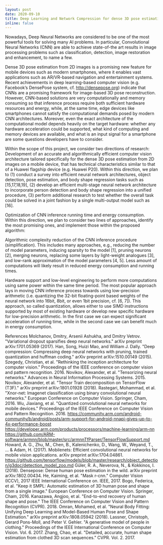 ```yaml
---
layout: post
date: 2020-09-10
title: Deep Learning and Network Compression for dense 3D pose estimation from 2D images
inline: false
---
```


Nowadays, Deep Neural Networks are considered to be one of the most powerful tools for solving many AI problems. In particular, Convolutional Neural Networks (CNN) are able to achieve state-of-the art results in image processing problems such as classification, detection, image restoration and enhancement, to name a few.

Dense 3D pose estimation from 2D images is a promising new feature for mobile devices such as modern smartphones, where it enables vast applications such as AR/VR-based navigation and entertainment systems. Recent achievements in deep learning-based computer vision (e.g. Facebook’s DensePose system, cf. http://densepose.org) indicate that CNNs are a promising framework for image-based 3D pose reconstruction. However, CNN-based solutions are very computationally and memory consuming so that inference process require both sufficient hardware resources and energy, while, at the same time, edge devices like smartphones cannot satisfy the computational demands posed by modern CNN architectures. Moreover, even the exact architecture of the computational model depends heavily on the target hardware: whether any hardware acceleration could be supported, what kind of computing and memory devices are available, and what is an input signal for a smartphone are some questions developers have to consider.

Within the scope of this project, we consider two directions of research:
Development of an accurate and algorithmically efficient computer vision architecture tailored specifically for the dense 3D pose estimation from 2D images on a mobile device, that has technical characteristics similar to that of a Huawei flagship device (e.g. Huawei P20). Within this direction, we plan to (1) conduct a survey into efficient neural network architectures, object detection, pose estimation, and body shape regression tasks such as [15,17,18,19], (2) develop an efficient multi-stage neural network architecture to incorporate person detection and body shape regression into a unified procedure, (3) perform additional research to test whether the overall task could be solved in a joint fashion by a single multi-output model such as [16].

Optimization of CNN inference running time and energy consumption. Within this direction, we plan to consider two lines of approaches, identify the most promising ones, and implement those within the proposed algorithm:

Algorithmic complexity reduction of the CNN inference procedure (simplification). This includes many approaches, e.g., reducing the number of model parameters, inducing sparsity to the model [1], pruning neurons [2], merging neurons, replacing some layers by light-weight analogues [3], and low-rank approximation of the model parameters [4, 5]. Less amount of computations will likely result in reduced energy consumption and running times.

Hardware support and low-level engineering to perform more computations using same power within the same time period. The most popular approach lays in moving CNN inference process towards using low-precision arithmetic (i.e. quantizing the 32-bit floating-point based weights of the neural network into 16bit, 8bit, or even 1bit precision, cf. [6, 7]). This approach, so called quantization, allows either to use SIMD instructions supported by most of existing hardware or develop new specific hardware for low-precision arithmetic. In the first case we can expect significant acceleration of running time, while in the second case we can benefit much in energy consumption.

References
Molchanov, Dmitry, Arsenii Ashukha, and Dmitry Vetrov. "Variational dropout sparsifies deep neural networks." arXiv preprint arXiv:1701.05369 (2017).
Han, Song, Huizi Mao, and William J. Dally. "Deep compression: Compressing deep neural networks with pruning, trained quantization and huffman coding." arXiv preprint arXiv:1510.00149 (2015).
Szegedy, Christian, et al. "Rethinking the inception architecture for computer vision." Proceedings of the IEEE conference on computer vision and pattern recognition. 2016.
Novikov, Alexander, et al. "Tensorizing neural networks." Advances in Neural Information Processing Systems. 2015.
Novikov, Alexander, et al. "Tensor Train decomposition on TensorFlow (T3F)." arXiv preprint arXiv:1801.01928 (2018).
Rastegari, Mohammad, et al. "Xnor-net: Imagenet classification using binary convolutional neural networks." European Conference on Computer Vision. Springer, Cham, 2016.
Wu, Jiaxiang, et al. "Quantized convolutional neural networks for mobile devices." Proceedings of the IEEE Conference on Computer Vision and Pattern Recognition. 2016.
https://community.arm.com/android-community/b/android/posts/arm-support-for-android-nnapi-gives-up-to-4x-performance-boost
https://developer.arm.com/products/processors/machine-learning/arm-nn
https://github.com/ARM-software/armnn/blob/master/src/armnnTfParser/TensorFlowSupport.md
Howard, A. G., Zhu, M., Chen, B., Kalenichenko, D., Wang, W., Weyand, T., ... & Adam, H. (2017). Mobilenets: Efficient convolutional neural networks for mobile vision applications. arXiv preprint arXiv:1704.04861.
https://github.com/tensorflow/models/blob/master/research/object_detection/g3doc/detection_model_zoo.md
Güler, R. A., Neverova, N., & Kokkinos, I. (2018). Densepose: Dense human pose estimation in the wild. arXiv preprint arXiv:1802.00434.
He, Kaiming, et al. "Mask r-cnn." Computer Vision (ICCV), 2017 IEEE International Conference on. IEEE, 2017.
Bogo, Federica, et al. "Keep it SMPL: Automatic estimation of 3D human pose and shape from a single image." European Conference on Computer Vision. Springer, Cham, 2016.
Kanazawa, Angjoo, et al. "End-to-end recovery of human shape and pose." The IEEE Conference on Computer Vision and Pattern Recognition (CVPR). 2018.
Omran, Mohamed, et al. "Neural Body Fitting: Unifying Deep Learning and Model-Based Human Pose and Shape Estimation." arXiv preprint arXiv:1808.05942 (2018).
Lassner, Christoph, Gerard Pons-Moll, and Peter V. Gehler. "A generative model of people in clothing." Proceedings of the IEEE International Conference on Computer Vision. Vol. 6. 2017.
Zhang, Chao, et al. "Detailed, accurate, human shape estimation from clothed 3D scan sequences." CVPR. Vol. 2. 2017.

